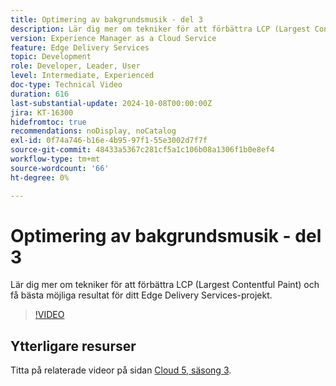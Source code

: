 ```yaml
---
title: Optimering av bakgrundsmusik - del 3
description: Lär dig mer om tekniker för att förbättra LCP (Largest Contentful Paint) och få bästa möjliga resultat för ditt Edge Delivery Services-projekt.
version: Experience Manager as a Cloud Service
feature: Edge Delivery Services
topic: Development
role: Developer, Leader, User
level: Intermediate, Experienced
doc-type: Technical Video
duration: 616
last-substantial-update: 2024-10-08T00:00:00Z
jira: KT-16300
hidefromtoc: true
recommendations: noDisplay, noCatalog
exl-id: 0f74a746-b16e-4b95-97f1-55e3002d7f7f
source-git-commit: 48433a5367c281cf5a1c106b08a1306f1b0e8ef4
workflow-type: tm+mt
source-wordcount: '66'
ht-degree: 0%

---
```


# Optimering av bakgrundsmusik - del 3

Lär dig mer om tekniker för att förbättra LCP (Largest Contentful Paint) och få bästa möjliga resultat för ditt Edge Delivery Services-projekt.

>[!VIDEO](https://video.tv.adobe.com/v/3435001/?learn=on)

## Ytterligare resurser

Titta på relaterade videor på sidan [Cloud 5, säsong 3](../cloud5-season-3.md).
